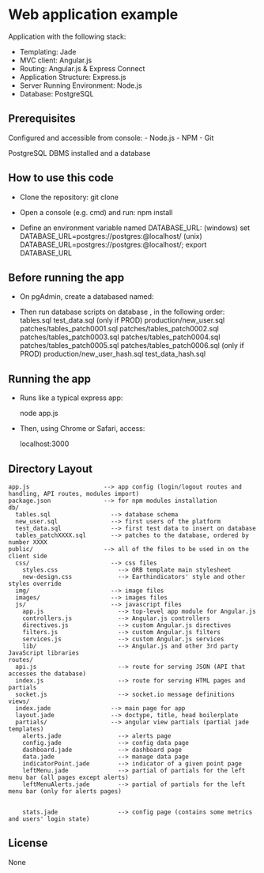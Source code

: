 # Web application example

Application with the following stack:

- Templating: Jade
- MVC client: Angular.js
- Routing: Angular.js & Express Connect
- Application Structure: Express.js
- Server Running Environment: Node.js
- Database: PostgreSQL


## Prerequisites

Configured and accessible from console:
    - Node.js
    - NPM
    - Git
    
PostgreSQL DBMS installed and a database


## How to use this code

- Clone the repository:
  git clone 
  
- Open a console (e.g. cmd) and run:
  npm install

- Define an environment variable named DATABASE_URL:
  (windows) set DATABASE_URL=postgres://postgres:<password>@localhost/<db-name>
  (unix) DATABASE_URL=postgres://postgres:<password>@localhost/<db-name>; export DATABASE_URL


## Before running the app

- On pgAdmin, create a databased named:
  <db-name>

- Then run database scripts on database <db-name>, in the following order:
  tables.sql
  test_data.sql
  (only if PROD) production/new_user.sql
  patches/tables_patch0001.sql
  patches/tables_patch0002.sql
  patches/tables_patch0003.sql
  patches/tables_patch0004.sql
  patches/tables_patch0005.sql
  patches/tables_patch0006.sql
  (only if PROD) production/new_user_hash.sql
  test_data_hash.sql

## Running the app

- Runs like a typical express app:

    node app.js

- Then, using Chrome or Safari, access:

    localhost:3000


## Directory Layout
    
    app.js                     --> app config (login/logout routes and handling, API routes, modules import)
    package.json               --> for npm modules installation
    db/
      tables.sql                 --> database schema
      new_user.sql               --> first users of the platform
      test_data.sql              --> first test data to insert on database
      tables_patchXXXX.sql       --> patches to the database, ordered by number XXXX
    public/                    --> all of the files to be used in on the client side
      css/                       --> css files
        styles.css                 --> ORB template main stylesheet
        new-design.css             --> Earthindicators' style and other styles override
      img/                       --> image files
      images/                    --> images files
      js/                        --> javascript files
        app.js                     --> top-level app module for Angular.js
        controllers.js             --> Angular.js controllers
        directives.js              --> custom Angular.js directives
        filters.js                 --> custom Angular.js filters
        services.js                --> custom Angular.js services
        lib/                       --> Angular.js and other 3rd party JavaScript libraries
    routes/
      api.js                       --> route for serving JSON (API that accesses the database)
      index.js                     --> route for serving HTML pages and partials
      socket.js                    --> socket.io message definitions
    views/
      index.jade                 --> main page for app
      layout.jade                --> doctype, title, head boilerplate
      partials/                  --> angular view partials (partial jade templates)
        alerts.jade                --> alerts page
        config.jade                --> config data page
        dashboard.jade             --> dashboard page
        data.jade                  --> manage data page
        indicatorPoint.jade        --> indicator of a given point page
        leftMenu.jade              --> partial of partials for the left menu bar (all pages except alerts)
        leftMenuAlerts.jade        --> partial of partials for the left menu bar (only for alerts pages)
        

        stats.jade                 --> config page (contains some metrics and users' login state)


## License
None
